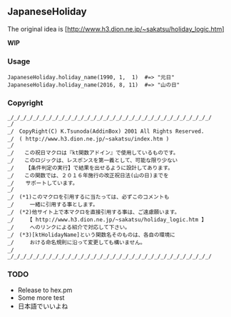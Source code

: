 ## JapaneseHoliday

The original idea is [http://www.h3.dion.ne.jp/~sakatsu/holiday_logic.htm]

**WIP**

### Usage

```
JapaneseHoliday.holiday_name(1990, 1,  1)  #=> "元日"
JapaneseHoliday.holiday_name(2016, 8, 11)  #=> "山の日"
```

### Copyright

```
_/_/_/_/_/_/_/_/_/_/_/_/_/_/_/_/_/_/_/_/_/_/_/_/_/_/_/_/_/_/_/_/
_/
_/　CopyRight(C) K.Tsunoda(AddinBox) 2001 All Rights Reserved.
_/　( http://www.h3.dion.ne.jp/~sakatsu/index.htm )
_/
_/　　この祝日マクロは『kt関数アドイン』で使用しているものです。
_/　　このロジックは、レスポンスを第一義として、可能な限り少ない
_/　  【条件判定の実行】で結果を出せるように設計してあります。
_/　　この関数では、２０１６年施行の改正祝日法(山の日)までを
_/　  サポートしています。
_/
_/　(*1)このマクロを引用するに当たっては、必ずこのコメントも
_/　　　一緒に引用する事とします。
_/　(*2)他サイト上で本マクロを直接引用する事は、ご遠慮願います。
_/　　　【 http://www.h3.dion.ne.jp/~sakatsu/holiday_logic.htm 】
_/　　　へのリンクによる紹介で対応して下さい。
_/　(*3)[ktHolidayName]という関数名そのものは、各自の環境に
_/　　　おける命名規則に沿って変更しても構いません。
_/　
_/_/_/_/_/_/_/_/_/_/_/_/_/_/_/_/_/_/_/_/_/_/_/_/_/_/_/_/_/_/_/_/
```

### TODO

- Release to hex.pm
- Some more test
- 日本語でいいよね
